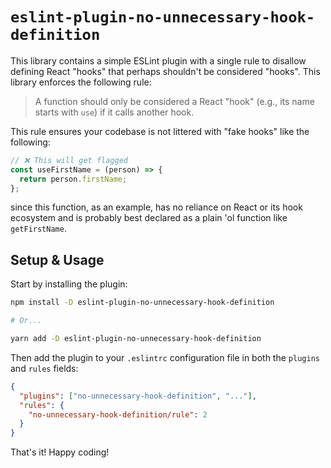 # `eslint-plugin-no-unnecessary-hook-definition`

This library contains a simple ESLint plugin with a single rule to disallow defining React "hooks" that perhaps shouldn't be considered "hooks". This library enforces the following rule:

> A function should only be considered a React "hook" (e.g., its name starts with `use`) if it calls another hook.

This rule ensures your codebase is not littered with "fake hooks" like the following:

```js
// ❌ This will get flagged
const useFirstName = (person) => {
  return person.firstName;
};
```

since this function, as an example, has no reliance on React or its hook ecosystem and is probably best declared as a plain 'ol function like `getFirstName`.

## Setup & Usage

Start by installing the plugin:

```sh
npm install -D eslint-plugin-no-unnecessary-hook-definition

# Or...

yarn add -D eslint-plugin-no-unnecessary-hook-definition
```

Then add the plugin to your `.eslintrc` configuration file in both the `plugins` and `rules` fields:

```json
{
  "plugins": ["no-unnecessary-hook-definition", "..."],
  "rules": {
    "no-unnecessary-hook-definition/rule": 2
  }
}
```

That's it! Happy coding!
